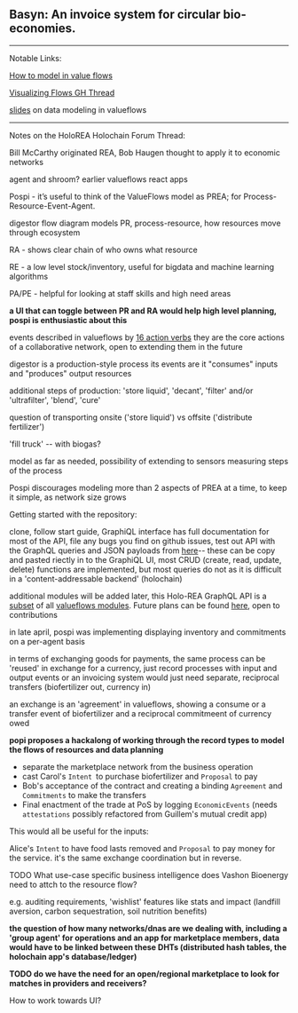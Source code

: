 ## Basyn: An invoice system for circular bio-economies.
___

Notable Links:

[How to model in value flows](https://docs.google.com/document/d/1oB2voB062Jj_z0ERg46NlYNIxydMR1LLaAyx-OZ0D4Q/edit)

[Visualizing Flows GH Thread](https://github.com/valueflows/valueflows/issues/507)

[slides](https://speakerdeck.com/mikorizal/everything-in-valueflows-is-connected?slide=2) on data modeling in valueflows

___

Notes on the HoloREA Holochain Forum Thread:

Bill McCarthy originated REA, Bob Haugen thought to apply it to economic networks

agent and shroom? earlier valueflows react apps

Pospi - it’s useful to think of the ValueFlows model as PREA; for Process-Resource-Event-Agent.

digestor flow diagram models PR, process-resource, how resources move through ecosystem

RA - shows clear chain of who owns what resource

RE - a low level stock/inventory, useful for bigdata and machine learning algorithms

PA/PE - helpful for looking at staff skills and high need areas

**a UI that can toggle between PR and RA would help high level planning, pospi is enthusiastic about this**

events described in valueflows by [16 action verbs](https://valueflo.ws/introduction/flows.html#actions)
they are the core actions of a collaborative network, open to extending them in the future

digestor is a production-style process
its events are it "consumes" inputs and "produces" output resources

additional steps of production:
'store liquid', 'decant', 'filter' and/or 'ultrafilter', 'blend', 'cure'

question of transporting onsite ('store liquid') vs offsite ('distribute fertilizer')

'fill truck' -- with biogas?

model as far as needed, possibility of extending to sensors measuring steps of the process


Pospi discourages modeling more than 2 aspects of PREA at a time, to keep it simple, as network size grows


Getting started with the repository:

clone, follow start guide, GraphiQL interface has full documentation for most of the API, file any bugs you find on github issues, test out API with the GraphQL queries and JSON payloads from [here](https://github.com/holo-rea/holo-rea/tree/master/test)-- these can be copy and pasted riectly in to the GraphiQL UI, most CRUD (create, read, update, delete) functions are implemented, but most queries do not as it is difficult in a 'content-addressable backend' (holochain)

additional modules will be added later, this Holo-REA GraphQL API is a [subset](https://github.com/holo-rea/holo-rea/blob/master/modules/vf-graphql-holochain/index.ts#L21) of all [valueflows modules](https://github.com/valueflows/vf-graphql/tree/master/lib/schemas). Future plans can be found [here](https://github.com/holo-rea/ecosystem/wiki/Modules-in-the-HoloREA-framework), open to contributions

in late april, pospi was implementing displaying inventory and commitments on a per-agent basis

in terms of exchanging goods for payments, the same process can be 'reused' in exchange for a currency, just record processes with input and output events
or an invoicing system would just need separate, reciprocal transfers (biofertilizer out, currency in)

an exchange is an 'agreement' in valueflows, showing a consume or a transfer event of biofertilizer and a reciprocal commitmeent of currency owed


**popi proposes a hackalong of working through the record types to model the flows of resources and data planning**

- separate the marketplace network from the business operation
- cast Carol's `Intent `to purchase biofertilizer and `Proposal` to pay
- Bob's acceptance of the contract and creating a binding `Agreement` and `Commitments` to make the transfers
- Final enactment of the trade at PoS by logging `EconomicEvents` (needs `attestations` possibly refactored from Guillem's mutual credit app)

This would all be useful for the inputs:

Alice's `Intent` to have food lasts removed and `Proposal` to pay money for the service. it's the same exchange coordination but in reverse.

TODO What use-case specific business intelligence does Vashon Bioenergy need to attch to the resource flow?

e.g. auditing requirements, 'wishlist' features like stats and impact (landfill aversion, carbon sequestration, soil nutrition benefits)

**the question of how many networks/dnas are we dealing with, including a 'group agent' for operations and an app for marketplace members, data would have to be linked between these  DHTs (distributed hash tables, the holochain app's database/ledger)**

**TODO do we have the need for an open/regional marketplace to look for matches in providers and receivers?**

How to work towards UI?

